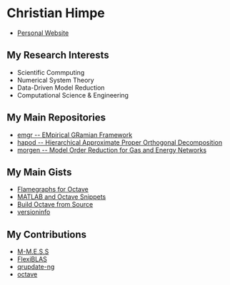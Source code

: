 # Christian Himpe

* [Personal Website](https://himpe.science)

## My Research Interests

* Scientific Commputing
* Numerical System Theory
* Data-Driven Model Reduction
* Computational Science & Engineering

## My Main Repositories

* [emgr -- EMpirical GRamian Framework](https://github.com/gramian/emgr)
* [hapod -- Hierarchical Approximate Proper Orthogonal Decomposition](https://github.com/gramian/hapod)
* [morgen -- Model Order Reduction for Gas and Energy Networks](https://github.com/gramian/morgen)

## My Main Gists

* [Flamegraphs for Octave](https://gist.github.com/7807c670588d10adbfca9add73daeda2)
* [MATLAB and Octave Snippets](https://gist.github.com/6027733)
* [Build Octave from Source](https://gist.github.com/cd245d7dea271bcaae9967c93327429a)
* [versioninfo](https://gist.github.com/gramian/3bc06a63cfdc7e400aefe1278caf1980)

## My Contributions

* [M-M.E.S.S](https://github.com/mpimd-csc/mmess)
* [FlexiBLAS](https://github.com/mpimd-csc/flexiblas)
* [qrupdate-ng](https://github.com/mpimd-csc/qrupdate-ng)
* [octave](https://octave.org)
